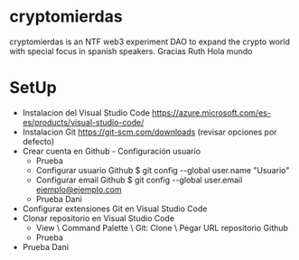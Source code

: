 # cryptomierdas
cryptomierdas is an NTF web3 experiment DAO to expand the crypto world with special focus in spanish speakers.
Gracias Ruth
Hola mundo

# SetUp 
- Instalacion del Visual Studio Code https://azure.microsoft.com/es-es/products/visual-studio-code/
- Instalacion Git https://git-scm.com/downloads (revisar opciones por defecto)
- Crear cuenta en Github - Configuración usuario
    * Prueba
    * Configurar usuario Github  $ git config --global user.name "Usuario"
    * Configurar email Github    $ git config --global user.email ejemplo@ejemplo.com
    * Prueba Dani
- Configurar extensiones Git en Visual Studio Code
- Clonar repositorio en Visual Studio Code
    * View \ Command Palette \ Git: Clone \ Pegar URL repositorio Github
    * Prueba
- Prueba Dani
